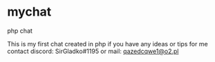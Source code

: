 # mychat
php chat


This is my first chat created in php
if you have any ideas or tips for me contact discord: SirGladko#1195 or mail: qazedcqwe1@o2.pl

